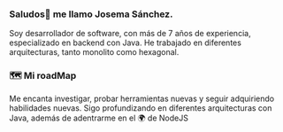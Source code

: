 ### Saludos👋 me llamo Josema Sánchez. 
Soy desarrollador de software, con más de 7 años de experiencia, especializado en backend con Java.
He trabajado en diferentes arquitecturas, tanto monolito como hexagonal.

### 🗺️ Mi roadMap
Me encanta investigar, probar herramientas nuevas y seguir adquiriendo habilidades nuevas.
Sigo profundizando en diferentes arquitecturas con Java, además de adentrarme en el 🌍 de NodeJS
